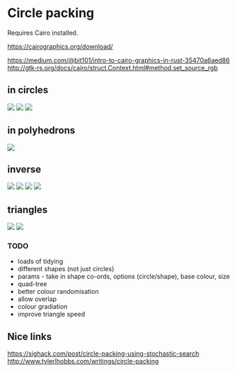 # Circle packing

Requires Cairo installed.

https://cairographics.org/download/

https://medium.com/@bit101/intro-to-cairo-graphics-in-rust-35470a6aed86
http://gtk-rs.org/docs/cairo/struct.Context.html#method.set_source_rgb

## in circles
![](example.png)
![](example2.png)
![](circles3.png)

## in polyhedrons
![](star.png)

## inverse
![](invert.png)
![](triinvertcircle.png)
![](inverttri.png)
![](circlesinvert2.png)

## triangles
![](triangles.png)
![](tritri.png)

### TODO
- loads of tidying
- different shapes (not just circles)
- params - take in shape co-ords, options (circle/shape), base colour, size
- quad-tree
- better colour randomisation
- allow overlap
- colour gradiation
- improve triangle speed

## Nice links

https://sighack.com/post/circle-packing-using-stochastic-search
http://www.tylerlhobbs.com/writings/circle-packing
